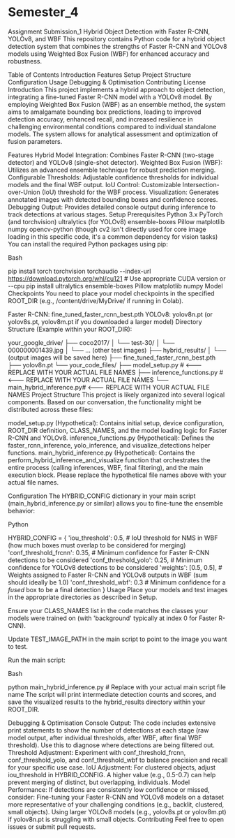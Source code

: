 # Semester_4
Assignment Submission_1
Hybrid Object Detection with Faster R-CNN, YOLOv8, and WBF
This repository contains Python code for a hybrid object detection system that combines the strengths of Faster R-CNN and YOLOv8 models using Weighted Box Fusion (WBF) for enhanced accuracy and robustness.

Table of Contents
Introduction
Features
Setup
Project Structure
Configuration
Usage
Debugging & Optimisation
Contributing
License
Introduction
This project implements a hybrid approach to object detection, integrating a fine-tuned Faster R-CNN model with a YOLOv8 model. By employing Weighted Box Fusion (WBF) as an ensemble method, the system aims to amalgamate bounding box predictions, leading to improved detection accuracy, enhanced recall, and increased resilience in challenging environmental conditions compared to individual standalone models. The system allows for analytical assessment and optimization of fusion parameters.

Features
Hybrid Model Integration: Combines Faster R-CNN (two-stage detector) and YOLOv8 (single-shot detector).
Weighted Box Fusion (WBF): Utilizes an advanced ensemble technique for robust prediction merging.
Configurable Thresholds: Adjustable confidence thresholds for individual models and the final WBF output.
IoU Control: Customizable Intersection-over-Union (IoU) threshold for the WBF process.
Visualization: Generates annotated images with detected bounding boxes and confidence scores.
Debugging Output: Provides detailed console output during inference to track detections at various stages.
Setup
Prerequisites
Python 3.x
PyTorch (and torchvision)
ultralytics (for YOLOv8)
ensemble-boxes
Pillow
matplotlib
numpy
opencv-python (though cv2 isn't directly used for core image loading in this specific code, it's a common dependency for vision tasks)
You can install the required Python packages using pip:

Bash

pip install torch torchvision torchaudio --index-url https://download.pytorch.org/whl/cu121 # Use appropriate CUDA version or --cpu
pip install ultralytics ensemble-boxes Pillow matplotlib numpy
Model Checkpoints
You need to place your model checkpoints in the specified ROOT_DIR (e.g., /content/drive/MyDrive/ if running in Colab).

Faster R-CNN: fine_tuned_faster_rcnn_best.pth
YOLOv8: yolov8n.pt (or yolov8s.pt, yolov8m.pt if you downloaded a larger model)
Directory Structure (Example within your ROOT_DIR):

your_google_drive/
├── coco2017/
│   └── test-30/
│       └── 000000001439.jpg
│       └── ... (other test images)
├── hybrid_results/
│   └── (output images will be saved here)
├── fine_tuned_faster_rcnn_best.pth
├── yolov8n.pt
└── your_code_files/
    ├── model_setup.py          # <--- REPLACE WITH YOUR ACTUAL FILE NAMES
    ├── inference_functions.py  # <--- REPLACE WITH YOUR ACTUAL FILE NAMES
    └── main_hybrid_inference.py# <--- REPLACE WITH YOUR ACTUAL FILE NAMES
Project Structure
This project is likely organized into several logical components. Based on our conversation, the functionality might be distributed across these files:

model_setup.py (Hypothetical): Contains initial setup, device configuration, ROOT_DIR definition, CLASS_NAMES, and the model loading logic for Faster R-CNN and YOLOv8.
inference_functions.py (Hypothetical): Defines the faster_rcnn_inference, yolo_inference, and visualize_detections helper functions.
main_hybrid_inference.py (Hypothetical): Contains the perform_hybrid_inference_and_visualize function that orchestrates the entire process (calling inferences, WBF, final filtering), and the main execution block.
Please replace the hypothetical file names above with your actual file names.

Configuration
The HYBRID_CONFIG dictionary in your main script (main_hybrid_inference.py or similar) allows you to fine-tune the ensemble behavior:

Python

HYBRID_CONFIG = {
    'iou_threshold': 0.5,           # IoU threshold for NMS in WBF (how much boxes must overlap to be considered for merging)
    'conf_threshold_frcnn': 0.35,   # Minimum confidence for Faster R-CNN detections to be considered
    'conf_threshold_yolo': 0.25,    # Minimum confidence for YOLOv8 detections to be considered
    'weights': [0.5, 0.5],          # Weights assigned to Faster R-CNN and YOLOv8 outputs in WBF (sum should ideally be 1.0)
    'conf_threshold_wbf': 0.3      # Minimum confidence for a *fused* box to be a final detection
}
Usage
Place your models and test images in the appropriate directories as described in Setup.

Ensure your CLASS_NAMES list in the code matches the classes your models were trained on (with 'background' typically at index 0 for Faster R-CNN).

Update TEST_IMAGE_PATH in the main script to point to the image you want to test.

Run the main script:

Bash

python main_hybrid_inference.py # Replace with your actual main script file name
The script will print intermediate detection counts and scores, and save the visualized results to the hybrid_results directory within your ROOT_DIR.

Debugging & Optimisation
Console Output: The code includes extensive print statements to show the number of detections at each stage (raw model output, after individual thresholds, after WBF, after final WBF threshold). Use this to diagnose where detections are being filtered out.
Threshold Adjustment: Experiment with conf_threshold_frcnn, conf_threshold_yolo, and conf_threshold_wbf to balance precision and recall for your specific use case.
IoU Adjustment: For clustered objects, adjust iou_threshold in HYBRID_CONFIG. A higher value (e.g., 0.5-0.7) can help prevent merging of distinct, but overlapping, individuals.
Model Performance: If detections are consistently low confidence or missed, consider:
Fine-tuning your Faster R-CNN and YOLOv8 models on a dataset more representative of your challenging conditions (e.g., backlit, clustered, small objects).
Using larger YOLOv8 models (e.g., yolov8s.pt or yolov8m.pt) if yolov8n.pt is struggling with small objects.
Contributing
Feel free to open issues or submit pull requests.
